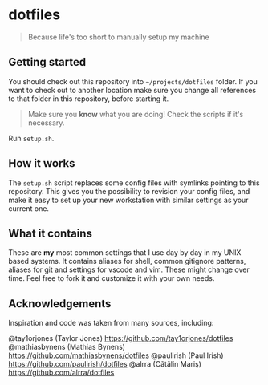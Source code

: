 # dotfiles

> Because life's too short to manually setup my machine

## Getting started

You should check out this repository into `~/projects/dotfiles` folder. 
If you want to check out to another location make sure you change all references to that folder in this repository, before starting it.

> Make sure you **know** what you are doing! Check the scripts if it's necessary.

Run `setup.sh`.

## How it works

The `setup.sh` script replaces some config files with symlinks pointing to this repository.
This gives you the possibility to revision your config files, and make it easy to set up your new workstation with similar settings as your current one.

## What it contains

These are **my** most common settings that I use day by day in my UNIX based systems.
It contains aliases for shell, common gitignore patterns, aliases for git and settings for vscode and vim.
These might change over time.
Feel free to fork it and customize it with your own needs.

## Acknowledgements

Inspiration and code was taken from many sources, including:

@tay1orjones (Taylor Jones) https://github.com/tay1orjones/dotfiles
@mathiasbynens (Mathias Bynens) https://github.com/mathiasbynens/dotfiles
@paulirish (Paul Irish) https://github.com/paulirish/dotfiles
@alrra (Cãtãlin Mariş) https://github.com/alrra/dotfiles
